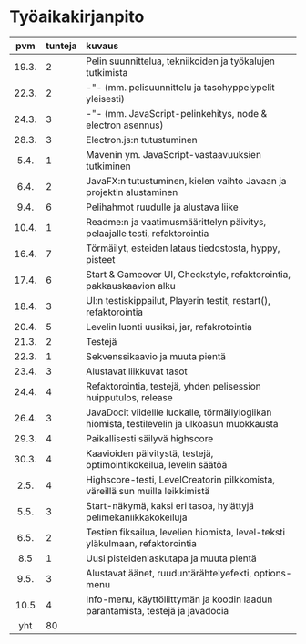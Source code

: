 # Työaikakirjanpito

| pvm | tunteja | kuvaus |
| :----:|:-----| :-----|
| 19.3. | 2 | Pelin suunnittelua, tekniikoiden ja työkalujen tutkimista |
| 22.3. | 2 | -"- (mm. pelisuunnittelu ja tasohyppelypelit yleisesti)|
| 24.3. | 3 | -"- (mm. JavaScript-pelinkehitys, node & electron asennus)|
| 28.3. | 3 | Electron.js:n tutustuminen |
| 5.4. | 1 | Mavenin ym. JavaScript-vastaavuuksien tutkiminen |
| 6.4. | 2 | JavaFX:n tutustuminen, kielen vaihto Javaan ja projektin alustaminen |
| 9.4. | 6 | Pelihahmot ruudulle ja alustava liike |
| 10.4. | 1 | Readme:n ja vaatimusmäärittelyn päivitys, pelaajalle testi, refaktorointia |
| 16.4. | 7 | Törmäilyt, esteiden lataus tiedostosta, hyppy, pisteet |
| 17.4. | 6 | Start & Gameover UI, Checkstyle, refaktorointia, pakkauskaavion alku |
| 18.4. | 3 | UI:n testiskippailut, Playerin testit, restart(), refaktorointia |
| 20.4. | 5 | Levelin luonti uusiksi, jar, refakrotointia |
| 21.3. | 2 | Testejä |
| 22.3. | 1 | Sekvenssikaavio ja muuta pientä |
| 23.4. | 3 | Alustavat liikkuvat tasot |
| 24.4. | 4 | Refaktorointia, testejä, yhden pelisession huipputulos, release |
| 26.4. | 3 | JavaDocit viidellle luokalle, törmäilylogiikan hiomista, testilevelin ja ulkoasun muokkausta |
| 29.3. | 4 | Paikallisesti säilyvä highscore |
| 30.3. | 4 | Kaavioiden päivitystä, testejä, optimointikokeilua, levelin säätöä |
| 2.5. | 4 | Highscore-testi, LevelCreatorin pilkkomista, väreillä sun muilla leikkimistä |
| 5.5. | 3 | Start-näkymä, kaksi eri tasoa, hylättyjä pelimekaniikkakokeiluja |
| 6.5. | 2 | Testien fiksailua, levelien hiomista, level-teksti yläkulmaan, refaktorointia |
| 8.5 | 1 | Uusi pisteidenlaskutapa ja muuta pientä |
| 9.5. | 3 | Alustavat äänet, ruuduntärähtelyefekti, options-menu |
| 10.5 | 4 | Info-menu, käyttöliittymän ja koodin laadun parantamista, testejä ja javadocia |
| yht | 80 |
